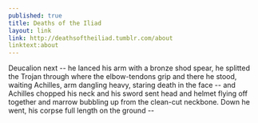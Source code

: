 ```yaml
---
published: true
title: Deaths of the Iliad
layout: link
link: http://deathsoftheiliad.tumblr.com/about
linktext:about
---
```

Deucalion next -- he lanced his arm with a bronze shod spear, he splitted the Trojan through where the elbow-tendons grip and there he stood, waiting Achilles, arm dangling heavy, staring death in the face -- and Achilles chopped his neck and his sword sent head and helmet flying off together and marrow bubbling up from the clean-cut neckbone. Down he went, his corpse full length on the ground --
